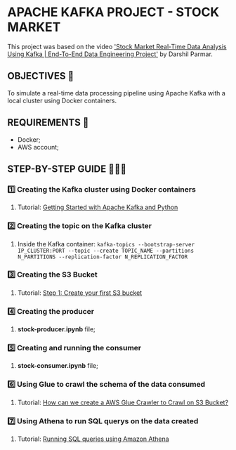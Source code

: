 # APACHE KAFKA PROJECT - STOCK MARKET

This project was based on the video ['Stock Market Real-Time Data Analysis Using Kafka | End-To-End Data Engineering Project'](https://www.youtube.com/watch?v=KerNf0NANMo) by Darshil Parmar.

## OBJECTIVES 🎯

To simulate a real-time data processing pipeline using Apache Kafka with a local cluster using Docker containers.

## REQUIREMENTS 📄

- Docker;
- AWS account;

## STEP-BY-STEP GUIDE 👨🏻‍💻

### 1️⃣ Creating the Kafka cluster using Docker containers

1. Tutorial: [Getting Started with Apache Kafka and Python](https://developer.confluent.io/get-started/python/#introduction)

### 2️⃣ Creating the topic on the Kafka cluster

1. Inside the Kafka container:
``
kafka-topics --bootstrap-server IP_CLUSTER:PORT --topic --create TOPIC_NAME --partitions N_PARTITIONS --replication-factor N_REPLICATION_FACTOR
``

### 3️⃣ Creating the S3 Bucket

1. Tutorial: [Step 1: Create your first S3 bucket](https://docs.aws.amazon.com/AmazonS3/latest/userguide/creating-bucket.html)

### 4️⃣ Creating the producer

1. **stock-producer.ipynb** file;

### 5️⃣ Creating and running the consumer

1. **stock-consumer.ipynb** file;

### 6️⃣ Using Glue to crawl the schema of the data consumed

1. Tutorial: [How can we create a AWS Glue Crawler to Crawl on S3 Bucket?](https://stackoverflow.com/questions/76146123/how-can-we-create-a-aws-glue-crawler-to-crawl-on-s3-bucket)

### 7️⃣ Using Athena to run SQL querys on the data created

1. Tutorial: [Running SQL queries using Amazon Athena](https://docs.aws.amazon.com/athena/latest/ug/querying-athena-tables.html)
